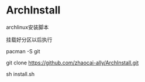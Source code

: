 # ArchInstall
archlinux安装脚本



挂载好分区以后执行



pacman -S git




git clone https://github.com/zhaocai-ally/ArchInstall.git





sh install.sh
